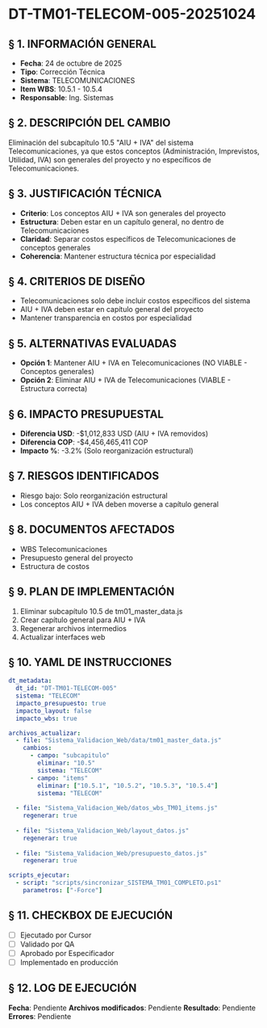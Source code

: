 # DT-TM01-TELECOM-005-20251024

## § 1. INFORMACIÓN GENERAL
- **Fecha**: 24 de octubre de 2025
- **Tipo**: Corrección Técnica
- **Sistema**: TELECOMUNICACIONES
- **Item WBS**: 10.5.1 - 10.5.4
- **Responsable**: Ing. Sistemas

## § 2. DESCRIPCIÓN DEL CAMBIO
Eliminación del subcapítulo 10.5 "AIU + IVA" del sistema Telecomunicaciones, ya que estos conceptos (Administración, Imprevistos, Utilidad, IVA) son generales del proyecto y no específicos de Telecomunicaciones.

## § 3. JUSTIFICACIÓN TÉCNICA
- **Criterio**: Los conceptos AIU + IVA son generales del proyecto
- **Estructura**: Deben estar en un capítulo general, no dentro de Telecomunicaciones
- **Claridad**: Separar costos específicos de Telecomunicaciones de conceptos generales
- **Coherencia**: Mantener estructura técnica por especialidad

## § 4. CRITERIOS DE DISEÑO
- Telecomunicaciones solo debe incluir costos específicos del sistema
- AIU + IVA deben estar en capítulo general del proyecto
- Mantener transparencia en costos por especialidad

## § 5. ALTERNATIVAS EVALUADAS
- **Opción 1**: Mantener AIU + IVA en Telecomunicaciones (NO VIABLE - Conceptos generales)
- **Opción 2**: Eliminar AIU + IVA de Telecomunicaciones (VIABLE - Estructura correcta)

## § 6. IMPACTO PRESUPUESTAL
- **Diferencia USD**: -$1,012,833 USD (AIU + IVA removidos)
- **Diferencia COP**: -$4,456,465,411 COP
- **Impacto %**: -3.2% (Solo reorganización estructural)

## § 7. RIESGOS IDENTIFICADOS
- Riesgo bajo: Solo reorganización estructural
- Los conceptos AIU + IVA deben moverse a capítulo general

## § 8. DOCUMENTOS AFECTADOS
- WBS Telecomunicaciones
- Presupuesto general del proyecto
- Estructura de costos

## § 9. PLAN DE IMPLEMENTACIÓN
1. Eliminar subcapítulo 10.5 de tm01_master_data.js
2. Crear capítulo general para AIU + IVA
3. Regenerar archivos intermedios
4. Actualizar interfaces web

## § 10. YAML DE INSTRUCCIONES
```yaml
dt_metadata:
  dt_id: "DT-TM01-TELECOM-005"
  sistema: "TELECOM"
  impacto_presupuesto: true
  impacto_layout: false
  impacto_wbs: true

archivos_actualizar:
  - file: "Sistema_Validacion_Web/data/tm01_master_data.js"
    cambios:
      - campo: "subcapitulo"
        eliminar: "10.5"
        sistema: "TELECOM"
      - campo: "items"
        eliminar: ["10.5.1", "10.5.2", "10.5.3", "10.5.4"]
        sistema: "TELECOM"
  
  - file: "Sistema_Validacion_Web/datos_wbs_TM01_items.js"
    regenerar: true
    
  - file: "Sistema_Validacion_Web/layout_datos.js"
    regenerar: true
    
  - file: "Sistema_Validacion_Web/presupuesto_datos.js"
    regenerar: true

scripts_ejecutar:
  - script: "scripts/sincronizar_SISTEMA_TM01_COMPLETO.ps1"
    parametros: ["-Force"]
```

## § 11. CHECKBOX DE EJECUCIÓN
- [ ] Ejecutado por Cursor
- [ ] Validado por QA
- [ ] Aprobado por Especificador
- [ ] Implementado en producción

## § 12. LOG DE EJECUCIÓN
**Fecha**: Pendiente
**Archivos modificados**: Pendiente
**Resultado**: Pendiente
**Errores**: Pendiente
